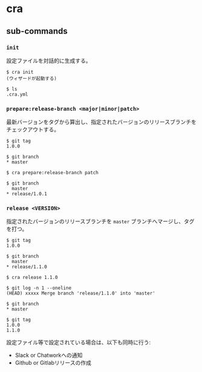 # cra

## sub-commands

### `init`

設定ファイルを対話的に生成する。

```console
$ cra init
(ウィザードが起動する)

$ ls
.cra.yml
```

### `prepare:release-branch <major|minor|patch>`

最新バージョンをタグから算出し、指定されたバージョンのリリースブランチをチェックアウトする。

```console
$ git tag
1.0.0

$ git branch
* master

$ cra prepare:release-branch patch

$ git branch
  master
* release/1.0.1
```

### `release <VERSION>`

指定されたバージョンのリリースブランチを `master` ブランチへマージし、タグを打つ。

```console
$ git tag
1.0.0

$ git branch
  master
* release/1.1.0

$ cra release 1.1.0

$ git log -n 1 --oneline
(HEAD) xxxxx Merge branch 'release/1.1.0' into 'master'

$ git branch
* master

$ git tag
1.0.0
1.1.0
```

設定ファイル等で設定されている場合は、以下も同時に行う:

* Slack or Chatworkへの通知
* Github or Gitlabリリースの作成
